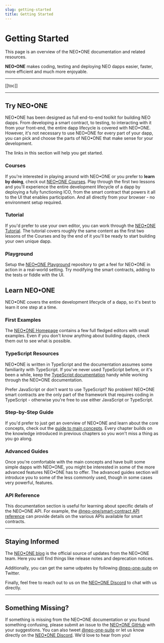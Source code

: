 ```yaml
---
slug: getting-started
title: Getting Started
---
```

# Getting Started

This page is an overview of the NEO•ONE documentation and related resources.

__NEO•ONE__ makes coding, testing and deploying NEO dapps easier, faster, more efficient and much more enjoyable.

---

[[toc]]

---

## Try NEO•ONE

NEO•ONE has been designed as full end-to-end toolkit for building NEO dapps. From developing a smart contract, to testing, to interacting with it from your front-end, the entire dapp lifecycle is covered with NEO•ONE. However, it's not necessary to use NEO•ONE for every part of your dapp, you can pick and choose the parts of NEO•ONE that make sense for your development.

The links in this section will help you get started.

### Courses

If you're interested in playing around with NEO•ONE or you prefer to __learn by doing__, check out [NEO•ONE Courses](/course). Play through the first two lessons and you'll experience the entire development lifecycle of a dapp by deploying a fully functioning ICO, from the smart contract that powers it all to the UI that enables participation. And all directly from your browser - no environment setup required.

### Tutorial

If you'd prefer to use your own editor, you can work through the [NEO•ONE Tutorial](/tutorial). The tutorial covers roughly the same content as the first two lessons of the Courses and by the end of it you'll be ready to start building your own unique dapp.

### Playground

Setup the [NEO•ONE Playground](/docs/playground) repository to get a feel for NEO•ONE in action in a real-world setting. Try modifying the smart contracts, adding to the tests or fiddle with the UI.

## Learn NEO•ONE

NEO•ONE covers the entire development lifecycle of a dapp, so it's best to learn it one step at a time.

### First Examples

The [NEO•ONE Homepage](/) contains a few full fledged editors with small examples. Even if you don't know anything about building dapps, check them out to see what is possible.

### TypeScript Resources

NEO•ONE is written in TypeScript and the documentation assumes some familiarity with TypeScript. If you've never used TypeScript before, or it's been a while, keep the [TypeScript documentation](https://www.typescriptlang.org/docs/handbook/basic-types.html) handy while working through the NEO•ONE documentation.

Prefer JavaScript or don't want to use TypeScript? No problem! NEO•ONE smart contracts are the only part of the framework that requires coding in TypeScript - otherwise you're free to use either JavaScript or TypeScript.

### Step-by-Step Guide

If you'd prefer to just get an overview of NEO•ONE and learn about the core concepts, check out the [guide to main concepts](/docs/hello-world). Every chapter builds on the knowledge introduced in previous chapters so you won't miss a thing as you go along.

### Advanced Guides

Once you're comfortable with the main concepts and have built some simple dapps with NEO•ONE, you might be interested in some of the more advanced features NEO•ONE has to offer. The advanced guides section will introduce you to some of the less commonly used, though in some cases very powerful, features.

### API Reference

This documentation section is useful for learning about specific details of the NEO•ONE API. For example, the [@neo-one/smart-contract API reference](/docs/smart-contract) can provide details on the various APIs available for smart contracts.

---

## Staying Informed

The [NEO•ONE blog](/blog) is the official source of updates from the NEO•ONE team. Here you will find things like release notes and deprecation notices.

Additionally, you can get the same udpates by following [@neo-one-suite](https://twitter.com/neo_one_suite) on Twitter.

Finally, feel free to reach out to us on the [NEO•ONE Discord](https://discordapp.com/invite/S86PqDE) to chat with us directly.

---

## Something Missing?

If something is missing from the NEO•ONE documentation or you found something confusing, please submit an issue to the [NEO•ONE GitHub](https://github.com/neo-one-suite/neo-one) with your suggestions. You can also tweet [@neo-one-suite](https://twitter.com/neo_one_suite) or let us know directly on the [NEO•ONE Discord](https://discordapp.com/invite/S86PqDE). We'd love to hear from you!
